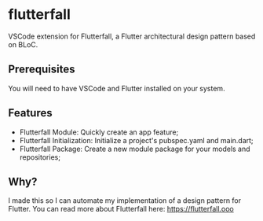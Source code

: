 # flutterfall

VSCode extension for Flutterfall, a Flutter architectural design pattern based on BLoC.

## Prerequisites

You will need to have VSCode and Flutter installed on your system.

## Features

- Flutterfall Module: Quickly create an app feature;
- Flutterfall Initialization: Initialize a project's pubspec.yaml and main.dart;
- Flutterfall Package: Create a new module package for your models and repositories;

## Why?

I made this so I can automate my implementation of a design pattern for Flutter. You can read more about Flutterfall here: https://flutterfall.ooo